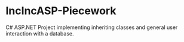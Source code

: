 # IncIncASP-Piecework
 C# ASP.NET Project implementing inheriting classes and general user interaction with a database.

